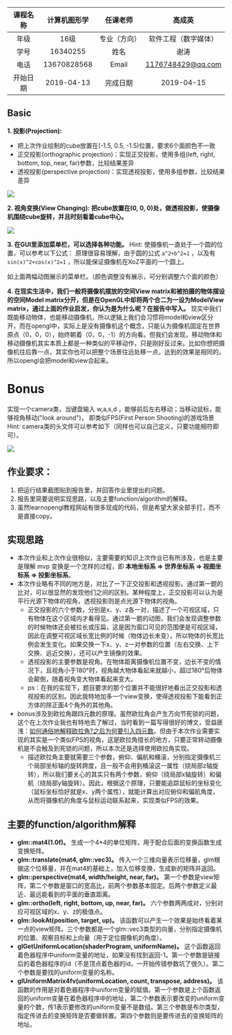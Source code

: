 | 课程名称 | 计算机图形学 | 任课老师 | 高成英 |
| :------------: | :-------------: | :------------: | :-------------: |
| 年级 | 16级 | 专业（方向） | 软件工程（数字媒体）|
| 学号 | 16340255 | 姓名 | 谢涛 |
| 电话 | 13670828568 | Email | 1176748429@qq.com |
| 开始日期 | 2019-04-13 | 完成日期 | 2019-04-15 |

## Basic
**1. 投影(Projection):**
- 把上次作业绘制的cube放置在(-1.5, 0.5, -1.5)位置，要求6个面颜色不一致
- 正交投影(orthographic projection)：实现正交投影，使用多组(left, right, bottom, top, near, far)参数，比较结果差异
- 透视投影(perspective projection)：实现透视投影，使用多组参数，比较结果差异 

![](img/project.gif)

**2. 视角变换(View Changing): 把cube放置在(0, 0, 0)处，做透视投影，使摄像机围绕cube旋转，并且时刻看着cube中心。**

![](img/view.gif)

**3. 在GUI里添加菜单栏，可以选择各种功能。**
Hint: 使摄像机一直处于一个圆的位置，可以参考以下公式：
原理很容易理解，由于圆的公式 `a^2+b^2=1` ，以及有 `sin(x)^2+cos(x)^2=1` ，所以能保证摄像机在XoZ平面的一个圆上。

如上面两幅动图展示的菜单栏。（颜色调整没有展示，可分别调整六个面的颜色）

**4. 在现实生活中，我们一般将摄像机摆放的空间View matrix和被拍摄的物体摆设的空间Model matrix分开，但是在OpenGL中却将两个合二为一设为ModelView matrix，通过上面的作业启发，你认为是为什么呢？在报告中写入。**
现实中我们既能移动物体，也能移动摄像机，所以逻辑上我们会习惯将model和view区分开，而在opengl中，实际上是没有摄像机这个概念，只能认为摄像机固定在世界原点（0，0，0），始终朝着（0，0，-1）的方向看。但我们会发现，移动物体和移动摄像机其实本质上都是一种类似的平移动作，只是刚好反过来。比如你想把摄像机往后靠一点，其实你也可以把整个场景往远处移一点，达到的效果是相同的。所以opengl会把model和view合起来。

# Bonus
实现一个camera类，当键盘输入 w,a,s,d ，能够前后左右移动；当移动鼠标，能够视角移动("look around")， 即类似FPS(First Person Shooting)的游戏场景 Hint: camera类的头文件可以参考如下（同样也可以自己定义，只要功能相符即可）。

![](img/bonus.gif)

## 作业要求： 
1. 把运行结果截图贴到报告里，并回答作业里提出的问题。 
2. 报告里简要说明实现思路，以及主要function/algorithm的解释。 
3. 虽然learnopengl教程网站有很多现成的代码，但是希望大家全部手打，而不是直接copy。


## 实现思路

- 本次作业和上次作业很相似，主要需要的知识上次作业已有所涉及，也是主要是理解 mvp 变换是一个怎样的过程，即 **本地坐标系 => 世界坐标系 => 视图坐标系 => 投影坐标系**。
- 本次作业略有不同的地方是，对比了一下正交投影和透视投影。通过第一题的比对，可以很显然的发现他们之间的区别。某种程度上，正交投影可以认为是平行光源下物体的视角，透视投影则是点光源下物体的视角。
    - 正交投影的六个参数，分别是x、y、z各一对，描述了一个可视区域，只有物体在这个区域内才看得见。通过第一题的动图，我们会发现调整参数的时候物体还会被拉长或压扁，这是因为窗口可见的范围便是可视区域，因此在调整可视区域长宽比例的时候（物体边长未变），所以物体的长宽比例会发生变化。如果交换一下x、y、z一对参数的位置（左右交换、上下交换、远近交换），还可以产生镜像的效果。
    - 透视投影的主要参数是视角。在物体距离摄像机位置不变，边长不变的情况下，且视角小于180°时，视角越大物体看起来就越小，超过180°后物体会颠倒，随着视角变大物体看起来变大。
    - ps：在我的实现下，题目要求的那个位置并不能很好地看出正交投影和透视投影的区别。因此我特地加多一个view变换，使得透视投影下能看到正方体的除正面4个角外的其他角。
- bonus涉及到欧拉角跟四元数的原理。虽然欧拉角会产生万向节死锁的问题，这个在上次作业我也有特地去了解过，当时看到一篇写得很好的博文，受益匪浅：[如何通俗地解释欧拉角?之后为何要引入四元数](https://wxn.qq.com/cmsid/WXN2019041400269200)。但由于本次作业需要实现的其实是一个类似FPS的视角，这是欧拉角擅长的地方，只要正常转动摄像机是不会触及到死锁的问题，所以本次还是选择使用欧拉角实现。
    - 描述欧拉角主要就需要三个参数，俯仰、偏航和桶滚，分别指定摄像机三个局部坐标轴的旋转跨度，且一般不会用到桶滚这一属性（绕局部z轴旋转），所以我们要关心的其实只有两个参数，俯仰（绕局部x轴旋转）和偏航（绕局部y轴旋转）。因此，根据这个原理，只要能追踪鼠标的坐标变化（鼠标坐标恰好就是x、y两个属性），就能计算出对应俯仰和偏航角度，从而将摄像机的角度与鼠标运动联系起来，实现类似FPS的效果。

## 主要的function/algorithm解释
- **glm::mat4(1.0f)。** 生成一个4*4的单位矩阵，用于配合后面的变换函数生成变换矩阵。
- **glm::translate(mat4, glm::vec3)。** 传入一个三维向量表示位移量，glm根据这个位移量，并在mat4的基础上，加入位移变换，生成新的矩阵并返回。
- **glm::perspective(mat4, width/height, near, far)。** 第一个参数是view矩阵，第二个参数是窗口的宽高比，前两个参数基本固定。后两个参数定义最近、最远能看到的平面的垂直距离。
- **glm::ortho(left, right, bottom, up, near, far)。** 六个参数两两成对，分别对应可视区域的x、y、z的极值点。
- **glm::lookAt(position, target, up)。** 该函数可以产生一个效果是始终看着某一点的view矩阵。三个参数都是一个glm::vec3类型的向量，分别指定摄像机的位置、观察目标和上向量（用于定位摄像机的角度）。
- **glGetUniformLocation(shaderProgram, uniformName)。** 这个函数返回着色器程序中uniform变量的地址，如果没有找到返回-1。第一个参数是链接后的着色器程序的id（不是顶点着色器的id，一开始传错参数坑了很久）。第二个参数是要找的uniform变量的名称。
- **glUniformMatrix4fv(uniformLocation, count, transpose, address)。** 该函数的作用是对着色器程序中uniform变量的赋值。第一个参数是上个函数返回的uniform变量在着色器程序中的地址，第二个参数表示要改变的uniform变量的个数，传1表示要修改的uniform变量不是数组。第三个参数是布尔类型，指定传进去的变换矩阵是否要做转置。第四个参数则是要传进去的变换矩阵的地址。